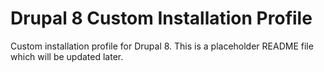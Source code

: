 # Drupal 8 Custom Installation Profile

Custom installation profile for Drupal 8. This is a placeholder README file which will be updated later.
